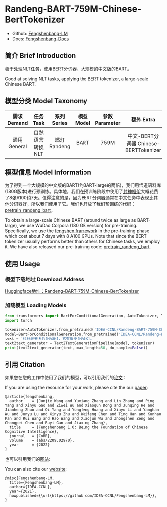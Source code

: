 # Randeng-BART-759M-Chinese-BertTokenizer

- Github: [Fengshenbang-LM](https://github.com/IDEA-CCNL/Fengshenbang-LM)
- Docs: [Fengshenbang-Docs](https://fengshenbang-doc.readthedocs.io/)

## 简介 Brief Introduction

善于处理NLT任务，使用BERT分词器，大规模的中文版的BART。

Good at solving NLT tasks, applying the BERT tokenizer, a large-scale Chinese BART.

## 模型分类 Model Taxonomy

|  需求 Demand  | 任务 Task       | 系列 Series      | 模型 Model    | 参数 Parameter | 额外 Extra |
|  :----:  | :----:  | :----:  | :----:  | :----:  | :----:  |
| 通用 General | 自然语言转换 NLT | 燃灯 Randeng | BART |      759M      |     中文-BERT分词器 Chinese-BERTTokenizer    |

## 模型信息 Model Information

为了得到一个大规模的中文版的BART(约BART-large的两倍)，我们用悟道语料库(180G版本)进行预训练。具体地，我们在预训练阶段中使用了[封神框架](https://github.com/IDEA-CCNL/Fengshenbang-LM/tree/main/fengshen)大概花费了8张A100约7天。值得注意的是，因为BERT分词器通常在中文任务中表现比其他分词器好，所以我们使用了它。我们也开放了我们预训练的代码：[pretrain_randeng_bart](https://github.com/IDEA-CCNL/Fengshenbang-LM/tree/main/fengshen/examples/pretrain_randeng_bart)。

To obtain a large-scale Chinese BART (around twice as large as BART-large), we use WuDao Corpora (180 GB version) for pre-training. Specifically, we use the [fengshen framework](https://github.com/IDEA-CCNL/Fengshenbang-LM/tree/main/fengshen) in the pre-training phase which cost about 7 days with 8 A100 GPUs. Note that since the BERT tokenizer usually performs better than others for Chinese tasks, we employ it. We have also released our pre-training code: [pretrain_randeng_bart](https://github.com/IDEA-CCNL/Fengshenbang-LM/tree/main/fengshen/examples/pretrain_randeng_bart).

## 使用 Usage

### 模型下载地址 Download Address

[Huggingface地址：Randeng-BART-759M-Chinese-BertTokenizer](https://huggingface.co/IDEA-CCNL/Randeng-BART-759M-Chinese-BertTokenizer)

### 加载模型 Loading Models

```python
from transformers import BartForConditionalGeneration, AutoTokenizer, Text2TextGenerationPipeline
import torch

tokenizer=AutoTokenizer.from_pretrained('IDEA-CCNL/Randeng-BART-759M-Chinese-BertTokenizer', use_fast=false)
model=BartForConditionalGeneration.from_pretrained('IDEA-CCNL/Randeng-BART-759M-Chinese-BertTokenizer')
text = '桂林是著名的[MASK]，它有很多[MASK]。'
text2text_generator = Text2TextGenerationPipeline(model, tokenizer)
print(text2text_generator(text, max_length=50, do_sample=False))
```

## 引用 Citation

如果您在您的工作中使用了我们的模型，可以引用我们的[论文](https://arxiv.org/abs/2209.02970)：

If you are using the resource for your work, please cite the our [paper](https://arxiv.org/abs/2209.02970):

```text
@article{fengshenbang,
  author    = {Junjie Wang and Yuxiang Zhang and Lin Zhang and Ping Yang and Xinyu Gao and Ziwei Wu and Xiaoqun Dong and Junqing He and Jianheng Zhuo and Qi Yang and Yongfeng Huang and Xiayu Li and Yanghan Wu and Junyu Lu and Xinyu Zhu and Weifeng Chen and Ting Han and Kunhao Pan and Rui Wang and Hao Wang and Xiaojun Wu and Zhongshen Zeng and Chongpei Chen and Ruyi Gan and Jiaxing Zhang},
  title     = {Fengshenbang 1.0: Being the Foundation of Chinese Cognitive Intelligence},
  journal   = {CoRR},
  volume    = {abs/2209.02970},
  year      = {2022}
}
```

也可以引用我们的[网站](https://github.com/IDEA-CCNL/Fengshenbang-LM/):

You can also cite our [website](https://github.com/IDEA-CCNL/Fengshenbang-LM/):

```text
@misc{Fengshenbang-LM,
  title={Fengshenbang-LM},
  author={IDEA-CCNL},
  year={2021},
  howpublished={\url{https://github.com/IDEA-CCNL/Fengshenbang-LM}},
}
```
